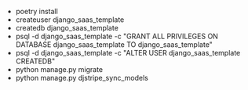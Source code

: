 - poetry install
- createuser django_saas_template
- createdb django_saas_template
- psql -d django_saas_template -c "GRANT ALL PRIVILEGES ON DATABASE django_saas_template TO django_saas_template"
- psql -d django_saas_template -c "ALTER USER django_saas_template CREATEDB"
- python manage.py migrate
- python manage.py djstripe_sync_models